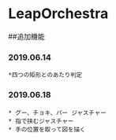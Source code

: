# LeapOrchestra##追加機能### 2019.06.14	*四つの矩形とのあたり判定### 2019.06.18	* グー、チョキ、パー ジャスチャー	* 指で挟むジャスチャー	* 手の位置を取って図を描く